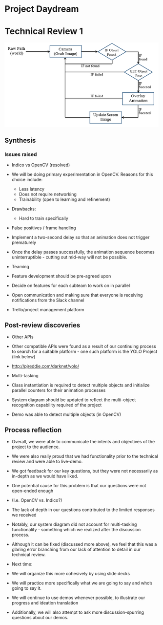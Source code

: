 # Project Daydream
# Technical Review 1

![alt tag](https://raw.githubusercontent.com/kwinter213/TeamDayDream/master/SDUML.png)

## Synthesis

### Issues raised
- Indico vs OpenCV (resolved)
 - We will be doing primary experimentation in OpenCV. Reasons for this choice include:
   - Less latency 
   - Does not require networking
   - Trainability (open to learning and refinement)
 - Drawbacks:
   - Hard to train specifically


- False positives / frame handling
 - Implement a two-second delay so that an animation does not trigger prematurely
  - Once the delay passes successfully, the animation sequence becomes uninterruptible - cutting out mid-way will not be possible.


- Teaming 
 - Feature development should be pre-agreed upon
 - Decide on features for each subteam to work on in parallel 
 - Open communication and making sure that everyone is receiving notifications from the Slack channel
 - Trello/project management platform 


## Post-review discoveries


- Other APIs
 - Other compatible APIs were found as a result of our continuing process to search for a suitable platform - one such platform is the YOLO Project (link below)
 - http://pjreddie.com/darknet/yolo/ 


- Multi-tasking
 - Class instantiation is required to detect multiple objects and initialize parallel counters for their animation processes
 - System diagram should be updated to reflect the multi-object recognition capability required of the project
 - Demo was able to detect multiple objects (in OpenCV)


## Process reflection

- Overall, we were able to communicate the intents and objectives of the project to the audience.
- We were also really proud that we had functionality prior to the technical review and were able to live-demo.
- We got feedback for our key questions, but they were not necessarily as in-depth as we would have liked.
 - One potential cause for this problem is that our questions were not open-ended enough
  - (I.e. OpenCV vs. Indico?)
  - The lack of depth in our questions contributed to the limited responses we received
- Notably, our system diagram did not account for multi-tasking functionality - something which we realized after the discussion process.
 - Although it can be fixed (discussed more above), we feel that this was a glaring error branching from our lack of attention to detail in our technical review.


- Next time:
 - We will organize this more cohesively by using slide decks
 - We will practice more specifically what we are going to say and who’s going to say it.
 - We will continue to use demos whenever possible, to illustrate our progress and ideation translation
  - Additionally, we will also attempt to ask more discussion-spurring questions about our demos.

